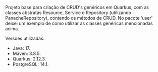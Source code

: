 Projeto base para criação de CRUD's genéricos em Quarkus, com as classes abstratas Resource, Service e Repository (utilizando PanacheRepository), contendo os métodos de CRUD.
No pacote 'user' deixei um exemplo de como utilizar as classes genéricas mencionadas acima.

Versões utilizadas:
- Java: 17.
- Maven: 3.8.5.
- Quarkus: 2.12.3.
- PostgreSQL: 14.1.
